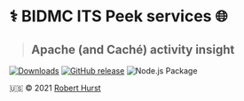 # ⚕️ BIDMC ITS Peek services 🌐

> ## Apache (and Caché) activity insight

[![Downloads](https://img.shields.io/npm/dy/bidmc-its-peek.svg)](https://www.npmjs.com/package/bidmc-its-peek)
[![GitHub release](https://img.shields.io/github/release/theflyingape/bidmc-its-peek.svg)](https://github.com/theflyingape/bidmc-its-peek/releases) ![Node.js Package](https://github.com/theflyingape/bidmc-its-peek/workflows/Node.js%20Package/badge.svg)

:us: :copyright: 2021 [Robert Hurst](https://www.linkedin.com/in/roberthurstrius/)
